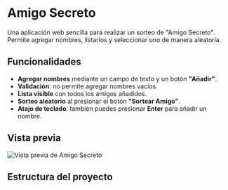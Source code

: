 # Amigo Secreto

Una aplicación web sencilla para realizar un sorteo de "Amigo Secreto".  
Permite agregar nombres, listarlos y seleccionar uno de manera aleatoria.

## Funcionalidades
- **Agregar nombres** mediante un campo de texto y un botón **"Añadir"**.
- **Validación**: no permite agregar nombres vacíos.
- **Lista visible** con todos los amigos añadidos.
- **Sorteo aleatorio** al presionar el botón **"Sortear Amigo"**.
- **Atajo de teclado**: también puedes presionar **Enter** para añadir un nombre.

##  Vista previa
![Vista previa de Amigo Secreto](https://github.com/dallasacuna-123/amigo-secreto)

##  Estructura del proyecto
